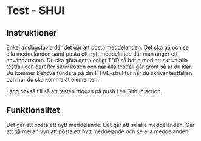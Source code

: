# Test - SHUI

## Instruktioner

Enkel anslagstavla där det går att posta meddelanden. Det ska gå och se alla meddelanden samt posta ett nytt meddelande där man anger ett användarnamn. Du ska göra detta enligt TDD så börja med att skriva alla testfall och därefter skriv koden och när alla testfall går grönt så är du klar. Du kommer behöva fundera på din HTML-struktur när du skriver testfallen och hur du ska komma åt elementen.

Lägg också till så att testen triggas på push i en Github action.

## Funktionalitet

Det går att posta ett nytt meddelande.
Det går att se alla meddelanden.
Går att gå mellan vyn att posta ett nytt meddelande och se alla meddelanden.
